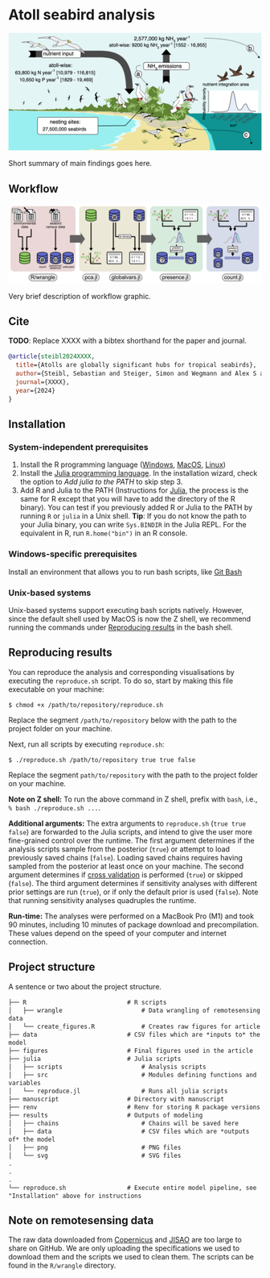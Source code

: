 # Atoll seabird analysis

![](img/readme_summary.png)

Short summary of main findings goes here.

## Workflow

![](img/readme_workflow.png)

Very brief description of workflow graphic.

## Cite

**TODO**: Replace XXXX with a bibtex shorthand for the paper and journal.

```bibtex
@article{steibl2024XXXX,
  title={Atolls are globally significant hubs for tropical seabirds},
  author={Steibl, Sebastian and Steiger, Simon and Wegmann and Alex S and Holmes, Nick D and Young, Hillary S and Carr, Pete and Russell, James C},
  journal={XXXX},
  year={2024}
}
```

## Installation

### System-independent prerequisites

1. Install the R programming language ([Windows](https://cran.r-project.org/bin/windows/), [MacOS](https://cran.r-project.org/bin/macosx/), [Linux](https://cran.r-project.org/bin/linux/))
2. Install the [Julia programming language](https://julialang.org/downloads/). In the installation wizard, check the option to *Add julia to the PATH* to skip step 3.
3. Add R and Julia to the PATH (Instructions for [Julia](https://julialang.org/downloads/platform/), the process is the same for R except that you will have to add the directory of the R binary). You can test if you previously added R or Julia to the PATH by running `R` or `julia` in a Unix shell. **Tip**: If you do not know the path to your Julia binary, you can write `Sys.BINDIR` in the Julia REPL. For the equivalent in R, run `R.home("bin")` in an R console.

### Windows-specific prerequisites

Install an environment that allows you to run bash scripts, like [Git Bash](https://gitforwindows.org/)

### Unix-based systems

Unix-based systems support executing bash scripts natively.
However, since the default shell used by MacOS is now the Z shell, we recommend running the commands under [Reproducing results](#reproducing-results) in the bash shell.

## Reproducing results

You can reproduce the analysis and corresponding visualisations by executing the `reproduce.sh` script.
To do so, start by making this file executable on your machine:

```console
$ chmod +x /path/to/repository/reproduce.sh
```

Replace the segment `/path/to/repository` below with the path to the project folder on your machine.

Next, run all scripts by executing `reproduce.sh`:

```console
$ ./reproduce.sh /path/to/repository true true false
```

Replace the segment `path/to/repository` with the path to the project folder on your machine.

**Note on Z shell:**
To run the above command in Z shell, prefix with `bash`, i.e., `% bash ./reproduce.sh ...`.

**Additional arguments:**
The extra arguments to `reproduce.sh` (`true true false`) are forwarded to the Julia scripts, and intend to give the user more fine-grained control over the runtime.
The first argument determines if the analysis scripts sample from the posterior (`true`) or attempt to load previously saved chains (`false`). Loading saved chains requires having sampled from the posterior at least once on your machine.
The second argument determines if [cross validation](https://mc-stan.org/loo/articles/online-only/faq.html) is performed (`true`) or skipped (`false`).
The third argument determines if sensitivity analyses with different prior settings are run (`true`), or if only the default prior is used (`false`).
Note that running sensitivity analyses quadruples the runtime.

**Run-time:**
The analyses were performed on a MacBook Pro (M1) and took 90 minutes, including 10 minutes of package download and precompilation.
These values depend on the speed of your computer and internet connection.

## Project structure

A sentence or two about the project structure.

```
├── R                            # R scripts
│   ├── wrangle                      # Data wrangling of remotesensing data
│   └── create_figures.R             # Creates raw figures for article
├── data                         # CSV files which are *inputs to* the model
├── figures                      # Final figures used in the article
├── julia                        # Julia scripts
│   ├── scripts                      # Analysis scripts
│   ├── src                          # Modules defining functions and variables
│   └── reproduce.jl                 # Runs all julia scripts
├── manuscript                   # Directory with manuscript
├── renv                         # Renv for storing R package versions
├── results                      # Outputs of modeling
│   ├── chains                       # Chains will be saved here
│   ├── data                         # CSV files which are *outputs of* the model
│   ├── png                          # PNG files
│   └── svg                          # SVG files
.
.
.
└── reproduce.sh                 # Execute entire model pipeline, see "Installation" above for instructions
```

## Note on remotesensing data

The raw data downloaded from [Copernicus](https://marine.copernicus.eu/access-data/ocean-monitoring-indicators) and [JISAO](https://www.pmel.noaa.gov/co2/story/JISAO) are too large to share on GitHub.
We are only uploading the specifications we used to download them and the scripts we used to clean them.
The scripts can be found in the `R/wrangle` directory.
